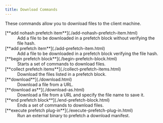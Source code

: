 ```yaml
---
title: Download Commands
---
```


These commands allow you to download files to the client machine.

<dl>

  <dt>[**add nohash prefetch item**](./add-nohash-prefetch-item.html)</dt>
  <dd>Add a file to be downloaded in a prefetch block without verifying the file hash.</dd>

  <dt>[**add prefetch item**](./add-prefetch-item.html)</dt>
  <dd>Add a file to be downloaded in a prefetch block verifying the file hash.</dd>

  <dt>[**begin prefetch block**](./begin-prefetch-block.html)</dt>
  <dd>Starts a set of commands to download files.</dd>

  <dt>[**collect prefetch items**](./collect-prefetch-items.html)</dt>
  <dd>Download the files listed in a prefetch block.</dd>

  <dt>[**download**](./download.html)</dt>
  <dd>Download a file from a URL.</dd>

  <dt>[**download as**](./download-as.html)</dt>
  <dd>Download a file from a URL and specify the file name to save it.</dd>

  <dt>[**end prefetch block**](./end-prefetch-block.html)</dt>
  <dd>Ends a set of commands to download files.</dd>

  <dt>[**execute prefetch plug-in**](./execute-prefetch-plug-in.html)</dt>
  <dd>Run an external binary to prefetch a download manifest.</dd>

</dl>
